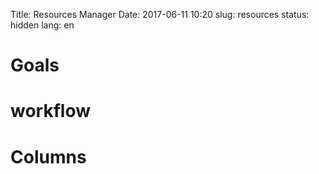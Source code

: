 Title: Resources Manager
Date: 2017-06-11 10:20
slug: resources
status: hidden
lang: en


# Goals



# workflow


# Columns


# 
